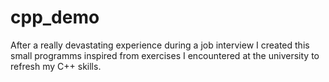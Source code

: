 # cpp_demo

After a really devastating experience during a job interview 
I created this small programms inspired from exercises I encountered at the university 
to refresh my C++ skills.

